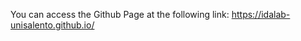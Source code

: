 You can access the Github Page at the following link: <a href="https://idalab-unisalento.github.io/">https://idalab-unisalento.github.io/</a>
